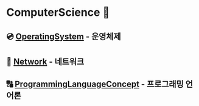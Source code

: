 # **ComputerScience** 🧮

## 💿 [**OperatingSystem**](OperatingSystem/README.md) - 운영체제
## 🔀 [**Network**](Network/README.md) - 네트워크
## 🔠 [**ProgrammingLanguageConcept**](ProgrammingLanguageConcept/README.md) - 프로그래밍 언어론